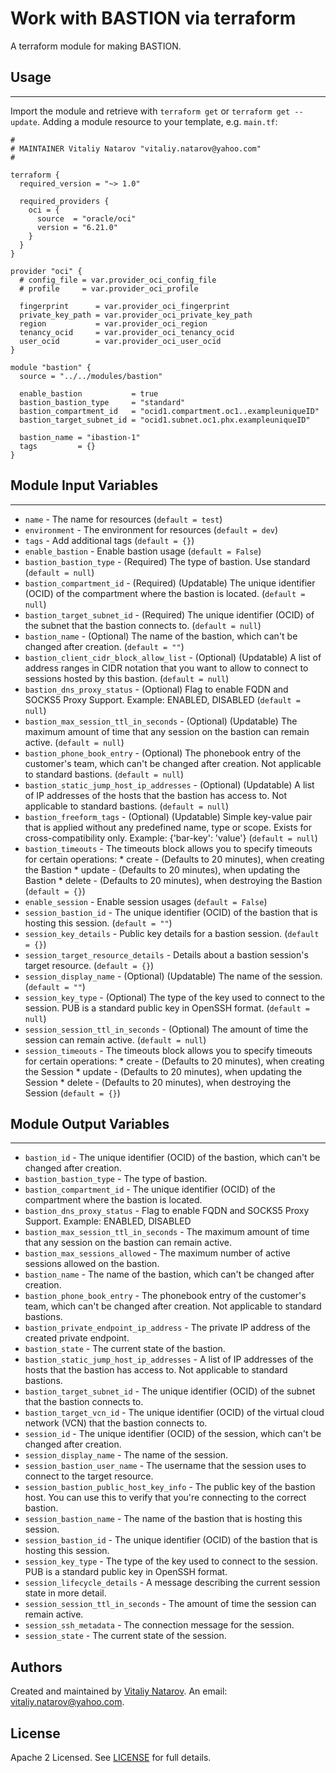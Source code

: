 # Work with BASTION via terraform

A terraform module for making BASTION.


## Usage
----------------------
Import the module and retrieve with ```terraform get``` or ```terraform get --update```. Adding a module resource to your template, e.g. `main.tf`:

```
#
# MAINTAINER Vitaliy Natarov "vitaliy.natarov@yahoo.com"
#

terraform {
  required_version = "~> 1.0"

  required_providers {
    oci = {
      source  = "oracle/oci"
      version = "6.21.0"
    }
  }
}

provider "oci" {
  # config_file = var.provider_oci_config_file
  # profile     = var.provider_oci_profile

  fingerprint      = var.provider_oci_fingerprint
  private_key_path = var.provider_oci_private_key_path
  region           = var.provider_oci_region
  tenancy_ocid     = var.provider_oci_tenancy_ocid
  user_ocid        = var.provider_oci_user_ocid
}

module "bastion" {
  source = "../../modules/bastion"

  enable_bastion           = true
  bastion_bastion_type     = "standard"
  bastion_compartment_id   = "ocid1.compartment.oc1..exampleuniqueID"
  bastion_target_subnet_id = "ocid1.subnet.oc1.phx.exampleuniqueID"

  bastion_name = "ibastion-1"
  tags         = {}
}

```

## Module Input Variables
----------------------
- `name` - The name for resources (`default = test`)
- `environment` - The environment for resources (`default = dev`)
- `tags` - Add additional tags (`default = {}`)
- `enable_bastion` - Enable bastion usage (`default = False`)
- `bastion_bastion_type` - (Required) The type of bastion. Use standard (`default = null`)
- `bastion_compartment_id` - (Required) (Updatable) The unique identifier (OCID) of the compartment where the bastion is located. (`default = null`)
- `bastion_target_subnet_id` - (Required) The unique identifier (OCID) of the subnet that the bastion connects to. (`default = null`)
- `bastion_name` - (Optional) The name of the bastion, which can't be changed after creation. (`default = ""`)
- `bastion_client_cidr_block_allow_list` - (Optional) (Updatable) A list of address ranges in CIDR notation that you want to allow to connect to sessions hosted by this bastion. (`default = null`)
- `bastion_dns_proxy_status` - (Optional) Flag to enable FQDN and SOCKS5 Proxy Support. Example: ENABLED, DISABLED (`default = null`)
- `bastion_max_session_ttl_in_seconds` - (Optional) (Updatable) The maximum amount of time that any session on the bastion can remain active. (`default = null`)
- `bastion_phone_book_entry` - (Optional) The phonebook entry of the customer's team, which can't be changed after creation. Not applicable to standard bastions. (`default = null`)
- `bastion_static_jump_host_ip_addresses` - (Optional) (Updatable) A list of IP addresses of the hosts that the bastion has access to. Not applicable to standard bastions. (`default = null`)
- `bastion_freeform_tags` - (Optional) (Updatable) Simple key-value pair that is applied without any predefined name, type or scope. Exists for cross-compatibility only. Example: {'bar-key': 'value'} (`default = null`)
- `bastion_timeouts` - The timeouts block allows you to specify timeouts for certain operations: * create - (Defaults to 20 minutes), when creating the Bastion * update - (Defaults to 20 minutes), when updating the Bastion * delete - (Defaults to 20 minutes), when destroying the Bastion (`default = {}`)
- `enable_session` - Enable session usages (`default = False`)
- `session_bastion_id` - The unique identifier (OCID) of the bastion that is hosting this session. (`default = ""`)
- `session_key_details` - Public key details for a bastion session. (`default = {}`)
- `session_target_resource_details` - Details about a bastion session's target resource. (`default = {}`)
- `session_display_name` - (Optional) (Updatable) The name of the session. (`default = ""`)
- `session_key_type` - (Optional) The type of the key used to connect to the session. PUB is a standard public key in OpenSSH format. (`default = null`)
- `session_session_ttl_in_seconds` - (Optional) The amount of time the session can remain active. (`default = null`)
- `session_timeouts` - The timeouts block allows you to specify timeouts for certain operations: * create - (Defaults to 20 minutes), when creating the Session * update - (Defaults to 20 minutes), when updating the Session * delete - (Defaults to 20 minutes), when destroying the Session (`default = {}`)

## Module Output Variables
----------------------
- `bastion_id` - The unique identifier (OCID) of the bastion, which can't be changed after creation.
- `bastion_bastion_type` - The type of bastion.
- `bastion_compartment_id` - The unique identifier (OCID) of the compartment where the bastion is located.
- `bastion_dns_proxy_status` - Flag to enable FQDN and SOCKS5 Proxy Support. Example: ENABLED, DISABLED
- `bastion_max_session_ttl_in_seconds` - The maximum amount of time that any session on the bastion can remain active.
- `bastion_max_sessions_allowed` - The maximum number of active sessions allowed on the bastion.
- `bastion_name` - The name of the bastion, which can't be changed after creation.
- `bastion_phone_book_entry` - The phonebook entry of the customer's team, which can't be changed after creation. Not applicable to standard bastions.
- `bastion_private_endpoint_ip_address` - The private IP address of the created private endpoint.
- `bastion_state` - The current state of the bastion.
- `bastion_static_jump_host_ip_addresses` - A list of IP addresses of the hosts that the bastion has access to. Not applicable to standard bastions.
- `bastion_target_subnet_id` - The unique identifier (OCID) of the subnet that the bastion connects to.
- `bastion_target_vcn_id` - The unique identifier (OCID) of the virtual cloud network (VCN) that the bastion connects to.
- `session_id` - The unique identifier (OCID) of the session, which can't be changed after creation.
- `session_display_name` - The name of the session.
- `session_bastion_user_name` - The username that the session uses to connect to the target resource.
- `session_bastion_public_host_key_info` - The public key of the bastion host. You can use this to verify that you're connecting to the correct bastion.
- `session_bastion_name` - The name of the bastion that is hosting this session.
- `session_bastion_id` - The unique identifier (OCID) of the bastion that is hosting this session.
- `session_key_type` - The type of the key used to connect to the session. PUB is a standard public key in OpenSSH format.
- `session_lifecycle_details` - A message describing the current session state in more detail.
- `session_session_ttl_in_seconds` - The amount of time the session can remain active.
- `session_ssh_metadata` - The connection message for the session.
- `session_state` - The current state of the session.


## Authors

Created and maintained by [Vitaliy Natarov](https://github.com/SebastianUA). An email: [vitaliy.natarov@yahoo.com](vitaliy.natarov@yahoo.com).

## License

Apache 2 Licensed. See [LICENSE](https://github.com/SebastianUA/terraform/blob/master/LICENSE) for full details.
